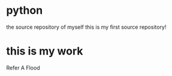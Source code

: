 # python
the source repository of myself
this is my first source repository!

# this is my work
Refer  A Flood